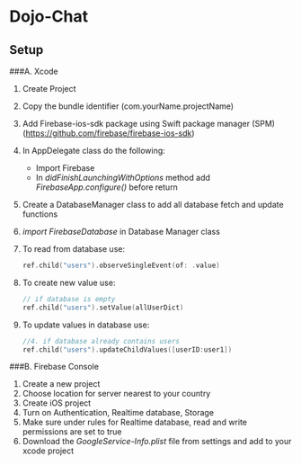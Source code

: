 # Dojo-Chat
 
## Setup

###A. Xcode
1. Create Project
2. Copy the bundle identifier (com.yourName.projectName)
3. Add Firebase-ios-sdk package using Swift package manager (SPM) (https://github.com/firebase/firebase-ios-sdk)
4. In AppDelegate class do the following:
   - Import Firebase
   - In *didFinishLaunchingWithOptions* method add *FirebaseApp.configure()* before return
5. Create a DatabaseManager class to add all database fetch and update functions
6. *import FirebaseDatabase* in Database Manager class
7. To read from database use:

   ~~~swift
   ref.child("users").observeSingleEvent(of: .value)
   ~~~
8. To create new value use:
	
	~~~swift
	// if database is empty
   	ref.child("users").setValue(allUserDict)
	~~~

9. To update values in database use:

	~~~swift
	//4. if database already contains users
   	ref.child("users").updateChildValues([userID:user1])
	~~~
   

###B. Firebase Console
1. Create a new project
2. Choose location for server nearest to your country
3. Create iOS project
4. Turn on Authentication, Realtime database, Storage
5. Make sure under rules for Realtime database, read and write permissions are set to true
6. Download the *GoogleService-Info.plist* file from settings and add to your xcode project

